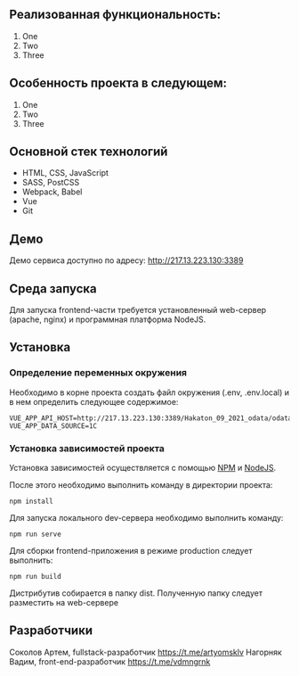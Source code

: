 ## Реализованная функциональность:
1. One
2. Two
3. Three

## Особенность проекта в следующем:
1. One
2. Two
3. Three

## Основной стек технологий
* HTML, CSS, JavaScript
* SASS, PostCSS
* Webpack, Babel
* Vue
* Git

## Демо
Демо сервиса доступно по адресу: http://217.13.223.130:3389

## Среда запуска
Для запуска frontend-части требуется установленный web-сервер (apache, nginx) и программная платформа NodeJS.


## Установка

### Определение переменных окружения

Необходимо в корне проекта создать файл окружения (.env, .env.local) и в нем определить следующее содержимое:

~~~
VUE_APP_API_HOST=http://217.13.223.130:3389/Hakaton_09_2021_odata/odata/standard.odata/
VUE_APP_DATA_SOURCE=1C
~~~

### Установка зависимостей проекта

Установка зависимостей осуществляется с помощью [NPM](https://www.npmjs.com/) и [NodeJS](https://nodejs.org/en/).

После этого необходимо выполнить команду в директории проекта:
~~~
npm install
~~~

Для запуска локального dev-сервера необходимо выполнить команду:
~~~
npm run serve
~~~

Для сборки frontend-приложения в режиме production следует выполнить:
~~~
npm run build
~~~
Дистрибутив собирается в папку dist. Полученную папку следует разместить на web-сервере

## Разработчики

Соколов Артем, fullstack-разработчик https://t.me/artyomsklv
Нагорняк Вадим, front-end-разработчик https://t.me/vdmngrnk